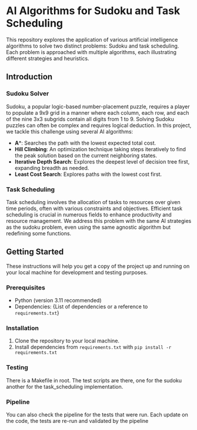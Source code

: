 # AI Algorithms for Sudoku and Task Scheduling

This repository explores the application of various artificial intelligence algorithms to solve two distinct problems: Sudoku and task scheduling. Each problem is approached with multiple algorithms, each illustrating different strategies and heuristics.

## Introduction

### Sudoku Solver

Sudoku, a popular logic-based number-placement puzzle, requires a player to populate a 9x9 grid in a manner where each column, each row, and each of the nine 3x3 subgrids contain all digits from 1 to 9. Solving Sudoku puzzles can often be complex and requires logical deduction. In this project, we tackle this challenge using several AI algorithms:

- **A***: Searches the path with the lowest expected total cost.
- **Hill Climbing**: An optimization technique taking steps iteratively to find the peak solution based on the current neighboring states.
- **Iterative Depth Search**: Explores the deepest level of decision tree first, expanding breadth as needed.
- **Least Cost Search**: Explores paths with the lowest cost first.

### Task Scheduling

Task scheduling involves the allocation of tasks to resources over given time periods, often with various constraints and objectives. Efficient task scheduling is crucial in numerous fields to enhance productivity and resource management. We address this problem with the same AI strategies as the sudoku problem, even using the same agnostic algorithm but redefining some functions.

## Getting Started

These instructions will help you get a copy of the project up and running on your local machine for development and testing purposes.

### Prerequisites

- Python (version 3.11 recommended)
- Dependencies: {List of dependencies or a reference to `requirements.txt`}

### Installation

1. Clone the repository to your local machine.
2. Install dependencies from `requirements.txt` with `pip install -r requirements.txt` 

### Testing

There is a Makefile in root. The test scripts are there, one for the sudoku another for the task_scheduling implementation.

### Pipeline

You can also check the pipeline for the tests that were run. Each update on the code, the tests are re-run and validated by the
pipeline